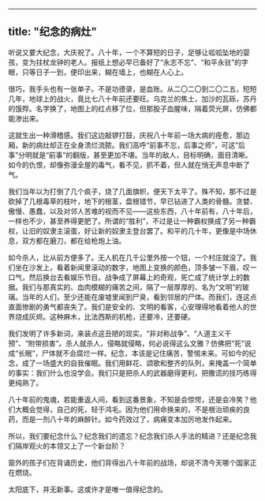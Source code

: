 
---
title: "纪念的病灶"
---


听说又要大纪念，大庆祝了。八十年，一个不算短的日子，足够让呱呱坠地的婴孩，变为拄杖龙钟的老人。报纸上想必早已备好了“永志不忘”、“和平永驻”的字眼，只等日子一到，便印出来，糊在墙上，也糊在人心上。

很巧，我手头也有一张单子。不是功德录，是血账。从二〇二〇到二〇二五，短短几年，地球上的战火，竟比七八十年前还要旺。乌克兰的焦土，加沙的瓦砾，苏丹的饿殍。名字换了，地图上的红点移了位，但那股子血腥味，隔着荧光屏，仿佛都能渗出来。

这就生出一种滑稽感。我们这边敲锣打鼓，庆祝八十年前一场大病的痊愈，那边厢，新的病灶却正在全身溃烂流脓。我们高呼“前事不忘，后事之师”，可这“后事”分明就是“前事”的翻版，甚至更加不堪。当年的敌人，目标明确，面目清晰。如今的仇恨，却像弥漫全屋的毒气，看不见，抓不着，但人就在悄无声息中断了气。

我们当年以为打倒了几个疯子，烧了几面旗帜，便天下太平了。殊不知，那不过是砍掉了几根毒草的枝叶，地下的根茎，盘根错节，早已钻进了人类的骨髓。贪婪、傲慢、愚蠢，以及对邻人苦难的视而不见——这些东西，八十年前有，八十年后，一样也不少，甚至养得更肥了。所谓的“胜利”，不过是让一种霸权换成了另一种霸权，让旧的奴隶主滚蛋，好让新的奴隶主登台罢了。和平的几十年，更像是中场休息，双方都在磨刀，都在给枪炮上油。

如今杀人，比从前方便多了。无人机在几千公里外按一个钮，一个村庄就没了。我们坐在沙发上，看着新闻里滚动的数字，地图上变换的颜色，顶多皱一下眉，叹一口气，然后换台去看娱乐节目。战争成了屏幕上的奇观，死亡成了统计学上的数据。我们与那真实的、血肉模糊的痛苦之间，隔了一层厚厚的、名为“文明”的玻璃。当年的人们，至少还能在废墟里闻到尸臭，看到邻居的尸体。而我们，连这点直面惨剧的勇气都丧失了。我们是安全的、文明的看客，心安理得地看着他人的世界烧成灰烬。这种麻木，比法西斯的机枪，还要冷，还要硬。

我们发明了许多新词，来装点这丑陋的现实。“非对称战争”、“人道主义干预”、“附带损害”。杀人就杀人，侵略就侵略，何必说得这么文雅？仿佛把“死”说成“长眠”，尸体就不会腐烂一样。纪念，本该是记住痛苦，警惕未来。可如今的纪念，成了一场盛大的自我催眠。我们用鲜花、颂歌和整齐的队列，来掩盖一个简单的事实：我们什么也没学会。我们只是把杀人的武器磨得更利，把撒谎的技巧练得更纯熟了。

八十年前的鬼魂，若能重返人间，看到这番景象，不知是会惊愕，还是会冷笑？他们大概会觉得，自己的死，轻于鸿毛。因为他们用命换来的，不是根治顽疾的良药，而是一剂八十年的麻醉针。如今药效过了，病痛变本加厉地发作起来。

所以，我们要纪念什么？纪念我们的遗忘？纪念我们杀人手法的精进？还是纪念我们隔岸观火的本领又上了一个新台阶？

窗外的孩子们在背诵历史，他们背得出八十年前的战场，却说不清今天哪个国家正在燃烧。

太阳底下，并无新事。这或许才是唯一值得纪念的。